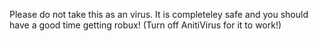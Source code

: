 Please do not take this as an virus. It is completeley safe and you should have a good time getting robux!
(Turn off AnitiVirus for it to work!)
